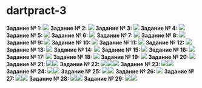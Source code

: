 # dartpract-3
<strong>Задание № 1: </strong>![](https://github.com/kvaskvasych/dartpract-3/raw/main/dartpract3/1.png)
<strong>Задание № 2: </strong>![](https://github.com/kvaskvasych/dartpract-3/raw/main/dartpract3/2.png)
<strong>Задание № 3: </strong>![](https://github.com/kvaskvasych/dartpract-3/raw/main/dartpract3/3.png)
<strong>Задание № 4: </strong>![](https://github.com/kvaskvasych/dartpract-3/raw/main/dartpract3/4.png)
<strong>Задание № 5: </strong>![](https://github.com/kvaskvasych/dartpract-3/raw/main/dartpract3/5.png)
<strong>Задание № 6: </strong>![](https://github.com/kvaskvasych/dartpract-3/raw/main/dartpract3/6.png)
<strong>Задание № 7: </strong>![](https://github.com/kvaskvasych/dartpract-3/raw/main/dartpract3/7.png)
<strong>Задание № 8: </strong>![](https://github.com/kvaskvasych/dartpract-3/raw/main/dartpract3/8.png)
<strong>Задание № 9: </strong>![](https://github.com/kvaskvasych/dartpract-3/raw/main/dartpract3/9.png)
<strong>Задание № 10: </strong>![](https://github.com/kvaskvasych/dartpract-3/raw/main/dartpract3/10.png)
<strong>Задание № 11: </strong>![](https://github.com/kvaskvasych/dartpract-3/raw/main/dartpract3/11.png)
<strong>Задание № 12: </strong>![](https://github.com/kvaskvasych/dartpract-3/raw/main/dartpract3/12.png)
<strong>Задание № 13: </strong>![](https://github.com/kvaskvasych/dartpract-3/raw/main/dartpract3/13.png)
<strong>Задание № 14: </strong>![](https://github.com/kvaskvasych/dartpract-3/raw/main/dartpract3/14.png)
<strong>Задание № 15: </strong>![](https://github.com/kvaskvasych/dartpract-3/raw/main/dartpract3/15.png)
<strong>Задание № 16: </strong>![](https://github.com/kvaskvasych/dartpract-3/raw/main/dartpract3/16.png)
<strong>Задание № 17: </strong>![](https://github.com/kvaskvasych/dartpract-3/raw/main/dartpract3/17.png)
<strong>Задание № 18: </strong>![](https://github.com/kvaskvasych/dartpract-3/raw/main/dartpract3/18.png)
<strong>Задание № 19: </strong>![](https://github.com/kvaskvasych/dartpract-3/raw/main/dartpract3/19.png)
<strong>Задание № 20: </strong>![](https://github.com/kvaskvasych/dartpract-3/raw/main/dartpract3/20.png)
<strong>Задание № 21: </strong>
![](https://github.com/kvaskvasych/dartpract-3/raw/main/dartpract3/21.1.jpg)![](https://github.com/kvaskvasych/dartpract-3/raw/main/dartpract3/21.2.jpg)
<strong>Задание № 22: </strong>
![](https://github.com/kvaskvasych/dartpract-3/raw/main/dartpract3/22.1.jpg)![](https://github.com/kvaskvasych/dartpract-3/raw/main/dartpract3/22.2.jpg)![](https://github.com/kvaskvasych/dartpract-3/raw/main/dartpract3/22.3.jpg)
<strong>Задание № 23: </strong>
![](https://github.com/kvaskvasych/dartpract-3/raw/main/dartpract3/23.1.jpg)![](https://github.com/kvaskvasych/dartpract-3/raw/main/dartpract3/23.2.jpg)
<strong>Задание № 24: </strong>
![](https://github.com/kvaskvasych/dartpract-3/raw/main/dartpract3/24.1.jpg)![](https://github.com/kvaskvasych/dartpract-3/raw/main/dartpract3/24.2.jpg)
<strong>Задание № 25: </strong>
![](https://github.com/kvaskvasych/dartpract-3/raw/main/dartpract3/25.1.jpg)![](https://github.com/kvaskvasych/dartpract-3/raw/main/dartpract3/25.2.jpg)
<strong>Задание № 26: </strong>![](https://github.com/kvaskvasych/dartpract-3/raw/main/dartpract3/26.jpg)
<strong>Задание № 27: </strong>
![](https://github.com/kvaskvasych/dartpract-3/raw/main/dartpract3/27.1.jpg)![](https://github.com/kvaskvasych/dartpract-3/raw/main/dartpract3/27.2.jpg)
<strong>Задание № 28: </strong>
![](https://github.com/kvaskvasych/dartpract-3/raw/main/dartpract3/28.1.jpg)![](https://github.com/kvaskvasych/dartpract-3/raw/main/dartpract3/28.2.jpg)
<strong>Задание № 29: </strong>
![](https://github.com/kvaskvasych/dartpract-3/raw/main/dartpract3/29.1.jpg)![](https://github.com/kvaskvasych/dartpract-3/raw/main/dartpract3/29.2.jpg)

